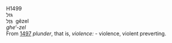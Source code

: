 <body>
  <p>H1499<br>  גּזל  <br> גֵּזֶל  ‎  gêzel  <br><i>ghe‘-zel </i><br>From <a href="h1497.htm">1497</a>  <i>plunder</i>, that is, <i>violence: - </i>violence, violent preverting.<br></p>
 </body>